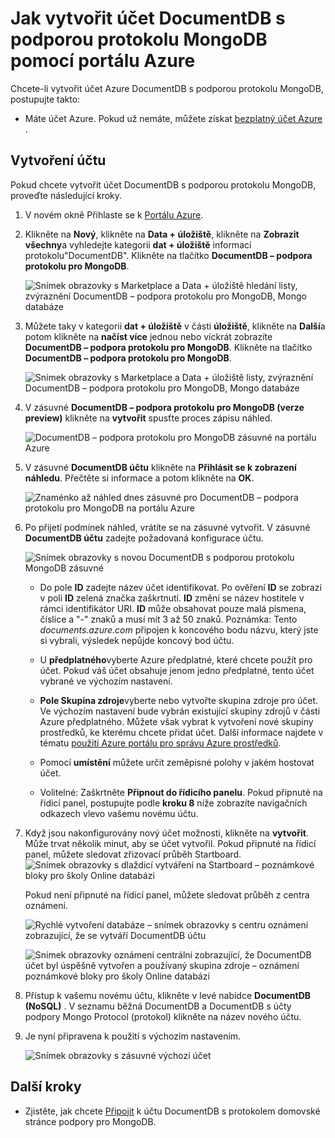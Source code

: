 <properties 
    pageTitle="Vytvoření účtu DocumentDB s podporou protokolu MongoDB | Microsoft Azure" 
    description="Naučte se vytvořit DocumentDB účet s podporou protokolu MongoDB, teď k dispozici pro náhled." 
    services="documentdb" 
    authors="AndrewHoh" 
    manager="jhubbard" 
    editor="" 
    documentationCenter=""/>

<tags 
    ms.service="documentdb" 
    ms.workload="data-services" 
    ms.tgt_pltfrm="na" 
    ms.devlang="na" 
    ms.topic="article" 
    ms.date="10/20/2016" 
    ms.author="anhoh"/>

# <a name="how-to-create-a-documentdb-account-with-protocol-support-for-mongodb-using-the-azure-portal"></a>Jak vytvořit účet DocumentDB s podporou protokolu MongoDB pomocí portálu Azure

Chcete-li vytvořit účet Azure DocumentDB s podporou protokolu MongoDB, postupujte takto:

- Máte účet Azure. Pokud už nemáte, můžete získat [bezplatný účet Azure](https://azure.microsoft.com/free/) .

## <a name="create-the-account"></a>Vytvoření účtu  

Pokud chcete vytvořit účet DocumentDB s podporou protokolu MongoDB, proveďte následující kroky.

1. V novém okně Přihlaste se k [Portálu Azure](https://portal.azure.com).
2. Klikněte na **Nový**, klikněte na **Data + úložiště**, klikněte na **Zobrazit všechny**a vyhledejte kategorii **dat + úložiště** informací protokolu"DocumentDB". Klikněte na tlačítko **DocumentDB – podpora protokolu pro MongoDB**.

    ![Snímek obrazovky s Marketplace a Data + úložiště hledání listy, zvýraznění DocumentDB – podpora protokolu pro MongoDB, Mongo databáze](./media/documentdb-create-mongodb-account/marketplacegallery2.png)

3. Můžete taky v kategorii **dat + úložiště** v části **úložiště**, klikněte na **Další**a potom klikněte na **načíst více** jednou nebo víckrát zobrazíte **DocumentDB – podpora protokolu pro MongoDB**. Klikněte na tlačítko **DocumentDB – podpora protokolu pro MongoDB**.

    ![Snímek obrazovky s Marketplace a Data + úložiště listy, zvýraznění DocumentDB – podpora protokolu pro MongoDB, Mongo databáze](./media/documentdb-create-mongodb-account/marketplacegallery1.png)

4. V zásuvné **DocumentDB – podpora protokolu pro MongoDB (verze preview)** klikněte na **vytvořit** spusťte proces zápisu náhled.

    ![DocumentDB – podpora protokolu pro MongoDB zásuvné na portálu Azure](./media/documentdb-create-mongodb-account/marketplacegallery3.png)

5. V zásuvné **DocumentDB účtu** klikněte na **Přihlásit se k zobrazení náhledu**. Přečtěte si informace a potom klikněte na **OK**.

    ![Znaménko až náhled dnes zásuvné pro DocumentDB – podpora protokolu pro MongoDB na portálu Azure](./media/documentdb-create-mongodb-account/registerforpreview.png)

6.  Po přijetí podmínek náhled, vrátíte se na zásuvné vytvořit.  V zásuvné **DocumentDB účtu** zadejte požadovaná konfigurace účtu.

    ![Snímek obrazovky s novou DocumentDB s podporou protokolu MongoDB zásuvné](./media/documentdb-create-mongodb-account/create-documentdb-mongodb-account.png)


    - Do pole **ID** zadejte název účet identifikovat.  Po ověření **ID** se zobrazí v poli **ID** zelená značka zaškrtnutí. **ID** změní se název hostitele v rámci identifikátor URI. **ID** může obsahovat pouze malá písmena, číslice a "-" znaků a musí mít 3 až 50 znaků. Poznámka: Tento *documents.azure.com* připojen k koncového bodu názvu, který jste si vybrali, výsledek nepůjde koncový bod účtu.

    - U **předplatného**vyberte Azure předplatné, které chcete použít pro účet. Pokud váš účet obsahuje jenom jedno předplatné, tento účet vybrané ve výchozím nastavení.

    - **Pole Skupina zdroje**vyberte nebo vytvořte skupina zdroje pro účet.  Ve výchozím nastavení bude vybrán existující skupiny zdrojů v části Azure předplatného.  Můžete však vybrat k vytvoření nové skupiny prostředků, ke kterému chcete přidat účet. Další informace najdete v tématu [použití Azure portálu pro správu Azure prostředků](resource-group-portal.md).

    - Pomocí **umístění** můžete určit zeměpisné polohy v jakém hostovat účet.
    
    - Volitelné: Zaškrtněte **Připnout do řídicího panelu**. Pokud připnuté na řídicí panel, postupujte podle **kroku 8** níže zobrazíte navigačních odkazech vlevo vašemu novému účtu.

7.  Když jsou nakonfigurovány nový účet možnosti, klikněte na **vytvořit**.  Může trvat několik minut, aby se účet vytvořil.  Pokud připnuté na řídicí panel, můžete sledovat zřizovací průběh Startboard.  
    ![Snímek obrazovky s dlaždicí vytváření na Startboard – poznámkové bloky pro školy Online databázi](./media/documentdb-create-mongodb-account/create-nosql-db-databases-json-tutorial-3.png)  

    Pokud není připnuté na řídicí panel, můžete sledovat průběh z centra oznámení.  

    ![Rychlé vytvoření databáze – snímek obrazovky s centru oznámení zobrazující, že se vytváří DocumentDB účtu](./media/documentdb-create-mongodb-account/create-nosql-db-databases-json-tutorial-4.png)  

    ![Snímek obrazovky oznámení centrální zobrazující, že DocumentDB účet byl úspěšně vytvořen a používaný skupina zdroje – oznámení poznámkové bloky pro školy Online databázi](./media/documentdb-create-mongodb-account/create-nosql-db-databases-json-tutorial-5.png)

8.  Přístup k vašemu novému účtu, klikněte v levé nabídce **DocumentDB (NoSQL)** . V seznamu běžná DocumentDB a DocumentDB s účty podpory Mongo Protocol (protokol) klikněte na název nového účtu.

9.  Je nyní připravena k použití s výchozím nastavením. 

    ![Snímek obrazovky s zásuvné výchozí účet](./media/documentdb-create-mongodb-account/defaultaccountblades.png)
    

## <a name="next-steps"></a>Další kroky


- Zjistěte, jak chcete [Připojit](documentdb-connect-mongodb-account.md) k účtu DocumentDB s protokolem domovské stránce podpory pro MongoDB.

 

